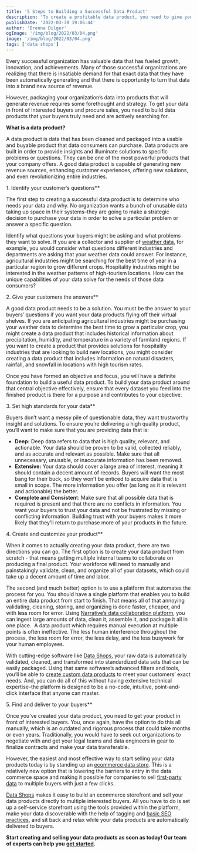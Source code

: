 ```yaml
---
title: '5 Steps to Building a Successful Data Product'
description: 'To create a profitable data product, you need to give your buyers the information they are actively searching for. Follow these 5 steps to success!'
publishDate: '2022-03-30 19:06:44'
author: 'Brenna Dilger'
ogImage: '/img/blog/2022/03/04.png'
image: '/img/blog/2022/03/04.png'
tags: ['data shops']
---
```

Every successful organization has valuable data that has fueled growth, innovation, and achievements. Many of those successful organizations are realizing that there is insatiable demand for that exact data that they have been automatically generating and that there is opportunity to turn that data into a brand new source of revenue.

However, packaging your organization’s data into products that will generate revenue requires some forethought and strategy. To get your data in front of interested buyers and procure sales, you need to build data products that your buyers truly need and are actively searching for.

**What is a data product?**

A data product is data that has been cleaned and packaged into a usable and buyable product that data consumers can purchase. Data products are built in order to provide insights and illuminate solutions to specific problems or questions. They can be one of the most powerful products that your company offers. A good data product is capable of generating new revenue sources, enhancing customer experiences, offering new solutions, and even revolutionizing entire industries.

1\. Identify your customer’s questions**

The first step to creating a successful data product is to determine who needs your data and why. No organization wants a bunch of unusable data taking up space in their systems–they are going to make a strategic decision to purchase your data in order to solve a particular problem or answer a specific question.

Identify what questions your buyers might be asking and what problems they want to solve. If you are a collector and supplier of [weather data](https://blog.narrative.io/the-complete-guide-to-weather-data), for example, you would consider what questions different industries and departments are asking that your weather data could answer. For instance, agricultural industries might be searching for the best time of year in a particular region to grow different crops. Hospitality industries might be interested in the weather patterns of high-tourism locations. How can the unique capabilities of your data solve for the needs of those data consumers?

2\. Give your customers the answers**

A good data product needs to be a solution. You must be the answer to your buyers’ questions if you want your data products flying off their virtual shelves. If you are anticipating agricultural industries might be purchasing your weather data to determine the best time to grow a particular crop, you might create a data product that includes historical information about precipitation, humidity, and temperature in a variety of farmland regions. If you want to create a product that provides solutions for hospitality industries that are looking to build new locations, you might consider creating a data product that includes information on natural disasters, rainfall, and snowfall in locations with high tourism rates.

Once you have formed an objective and focus, you will have a definite foundation to build a useful data product. To build your data product around that central objective effectively, ensure that every dataset you feed into the finished product is there for a purpose and contributes to your objective.

3\. Set high standards for your data**

Buyers don’t want a messy pile of questionable data, they want trustworthy insight and solutions. To ensure you’re delivering a high quality product, you’ll want to make sure that you are providing data that is:

* **Deep:** Deep data refers to data that is high quality, relevant, and actionable. Your data should be proven to be valid, collected reliably, and as accurate and relevant as possible. Make sure that all unnecessary, unusable, or inaccurate information has been removed.
* **Extensive:** Your data should cover a large area of interest, meaning it should contain a decent amount of records. Buyers will want the most bang for their buck, so they won’t be enticed to acquire data that is small in scope. The more information you offer (as long as it is relevant and actionable) the better.
* **Complete and Consisten**t: Make sure that all possible data that is required is present and that there are no conflicts in information. You want your buyers to trust your data and not be frustrated by missing or conflicting information. Building trust with your buyers makes it more likely that they’ll return to purchase more of your products in the future.

4\. Create and customize your product**

When it comes to actually creating your data product, there are two directions you can go. The first option is to create your data product from scratch - that means getting multiple internal teams to collaborate on producing a final product. Your workforce will need to manually and painstakingly validate, clean, and organize all of your datasets, which could take up a decent amount of time and labor.

The second (and much better) option is to use a platform that automates the process for you. You should have a single platform that enables you to build an entire data product from start to finish. That means all of that annoying validating, cleaning, storing, and organizing is done faster, cheaper, and with less room for error. Using [Narrative’s data collaboration platform](https://www.narrative.io/data-commerce-platform), you can ingest large amounts of data, clean it, assemble it, and package it all in one place.  A data product which requires manual execution at multiple points is often ineffective. The less human interference throughout the process, the less room for error, the less delay, and the less busywork for your human employees.

With cutting-edge software like [Data Shops](https://www.narrative.io/data-shops), your raw data is automatically validated, cleaned, and transformed into standardized data sets that can be easily packaged. Using that same software’s advanced filters and tools, you’ll be able to [create custom data products](https://blog.narrative.io/data-shops) to meet your customers’ exact needs. And, you can do all of this without having extensive technical expertise–the platform is designed to be a no-code, intuitive, point-and-click interface that anyone can master.

5\. Find and deliver to your buyers**

Once you’ve created your data product, you need to get your product in front of interested buyers. You, once again, have the option to do this all manually, which is an outdated and rigorous process that could take months or even years. Traditionally, you would have to seek out organizations to negotiate with and get your legal teams and data engineers in gear to finalize contracts and make your data transferable.

However, the easiest and most effective way to start selling your data products today is by standing up an [ecommerce data store](https://blog.narrative.io/guide-to-data-shops). This is a relatively new option that is lowering the barriers to entry in the data commerce space and making it possible for companies to sell [first-party data](https://blog.narrative.io/first-party-second-party-third-party-data) to multiple buyers with just a few clicks.

[Data Shops](https://www.narrative.io/data-shops) makes it easy to build an ecommerce storefront and sell your data products directly to multiple interested buyers. All you have to do is set up a self-service storefront using the tools provided within the platform, make your data discoverable with the help of tagging and [basic SEO practices](https://blog.narrative.io/5-seo-tips-to-help-buyers-find-your-data-products), and sit back and relax while your data products are automatically delivered to buyers.

**Start creating and selling your data products as soon as today! Our team of experts can help you** [**get started**](https://www.narrative.io/demo)**.**
